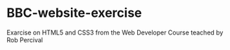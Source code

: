 # BBC-website-exercise
Exarcise on HTML5 and CSS3 from the Web Developer Course teached by Rob Percival
